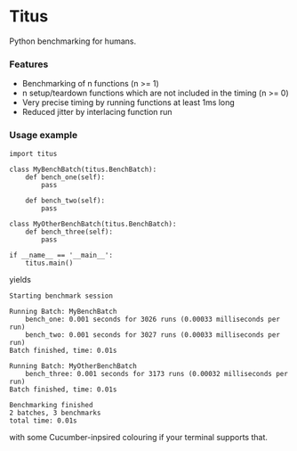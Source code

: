 # Titus

Python benchmarking for humans.

### Features

* Benchmarking of n functions (n >= 1)
* n setup/teardown functions which are not included in the timing (n >= 0)
* Very precise timing by running functions at least 1ms long
* Reduced jitter by interlacing function run

### Usage example

    import titus
    
    class MyBenchBatch(titus.BenchBatch):
        def bench_one(self):
            pass
    
        def bench_two(self):
            pass
    
    class MyOtherBenchBatch(titus.BenchBatch):
        def bench_three(self):
            pass
    
    if __name__ == '__main__':
        titus.main()

yields

    Starting benchmark session
    
    Running Batch: MyBenchBatch
        bench_one: 0.001 seconds for 3026 runs (0.00033 milliseconds per run)
        bench_two: 0.001 seconds for 3027 runs (0.00033 milliseconds per run)
    Batch finished, time: 0.01s
    
    Running Batch: MyOtherBenchBatch
        bench_three: 0.001 seconds for 3173 runs (0.00032 milliseconds per run)
    Batch finished, time: 0.01s
    
    Benchmarking finished
    2 batches, 3 benchmarks
    total time: 0.01s

with some Cucumber-inpsired colouring if your terminal supports that.


